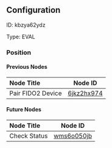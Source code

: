 # <nil>
## Configuration
ID:  kbzya62ydz

Type: EVAL 








### Position

#### Previous Nodes
| Node Title | Node ID |
| :------------- | ------------ |
| Pair FIDO2 Device | [6jkz2hx974](./6jkz2hx974.md) | 
 
 #### Future Nodes
| Node Title | Node ID |
| :------------- | ------------ |
| Check Status |[wms6o050jb](./wms6o050jb.md) | 